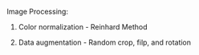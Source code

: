 Image Processing:

1. Color normalization - Reinhard Method

2. Data augmentation - Random crop, filp, and rotation
